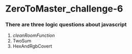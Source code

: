 # ZeroToMaster_challenge-6
### There are three logic questions about javascript
1. *cleanRoomFunction*
2. TwoSum
3. HexAndRgbCovert
